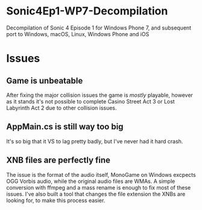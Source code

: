 # Sonic4Ep1-WP7-Decompilation
Decompilation of Sonic 4 Episode 1 for Windows Phone 7, and subsequent port to Windows, macOS, Linux, Windows Phone and iOS

# Issues

## Game is unbeatable
After fixing the major collision issues the game is *mostly* playable, however as it stands it's not possible to complete Casino Street Act 3 or Lost Labyrinth Act 2 due to other collision issues.

## AppMain.cs is still way too big
It's so big that it VS to lag pretty badly, but I've never had it hard crash.

## XNB files are perfectly fine
The issue is the format of the audio itself, MonoGame on Windows excpects OGG Vorbis audio, while the original audio files are WMAs. A simple conversion with ffmpeg and a mass rename is enough to fix most of these issues. I've also built a tool that changes the file extension the XNBs are looking for, to make this process easier.
